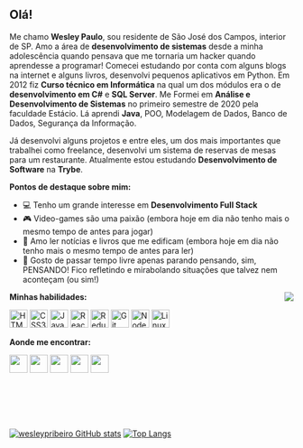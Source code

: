 <h2>Olá!</h2>

<p>Me chamo <b>Wesley Paulo</b>, sou residente de São José dos Campos, interior de SP. Amo a área de <b>desenvolvimento de sistemas</b> desde a minha adolescência quando pensava que me tornaria um hacker quando aprendesse a programar! Comecei estudando por conta com alguns blogs na internet e alguns livros, desenvolvi pequenos aplicativos em Python. Em 2012 fiz <b>Curso técnico em Informática</b> na qual um dos módulos era o de <b>desenvolvimento em C#</b> e <b>SQL Server</b>. Me Formei em <b>Análise e Desenvolvimento de Sistemas</b> no primeiro semestre de 2020 pela faculdade Estácio. Lá aprendi <b>Java</b>, POO, Modelagem de Dados, Banco de Dados, Segurança da Informação.</p>

<p>Já desenvolvi alguns projetos e entre eles, um dos mais importantes que trabalhei como freelance, desenvolvi um sistema de reservas de mesas para um restaurante. Atualmente estou estudando <b>Desenvolvimento de Software</b> na <b>Trybe</b>.</p> 

<b>Pontos de destaque sobre mim:</b>
<ul align="left">
  <li>💻 Tenho um grande interesse em <b>Desenvolvimento Full Stack</b></li>
  <li>🎮 Video-games são uma paixão (embora hoje em dia não tenho mais o mesmo tempo de antes para jogar)</li>
  <li>📖 Amo ler notícias e livros que me edificam (embora hoje em dia não tenho mais o mesmo tempo de antes para ler)</li>
  <li>💭 Gosto de passar tempo livre apenas parando pensando, sim, PENSANDO! Fico refletindo e mirabolando situações que talvez nem aconteçam (ou sim!)</li>
</ul>
<img align="right" src="https://media.giphy.com/media/ZVik7pBtu9dNS/giphy.gif" />

<b>Minhas habilidades:</b>
<p align="left">
<img height="32px" src="https://user-images.githubusercontent.com/60102340/111059115-bf43e200-8471-11eb-8ec7-f65c11f035dc.png" alt="HTML5" />
<img height="32px" src="https://user-images.githubusercontent.com/60102340/111059142-e26e9180-8471-11eb-9801-d6cbd405001b.png" alt="CSS3" />
<img height="32px" src="https://user-images.githubusercontent.com/60102340/111058883-41330b80-8470-11eb-925e-2840cc98a48a.png" alt="Javascript" />
<img height="32px" src="https://user-images.githubusercontent.com/60102340/111058928-940cc300-8470-11eb-88fa-9d5b0b6b506f.png" alt="React" />
<img height="32px" src="https://user-images.githubusercontent.com/60102340/111059206-793b4e00-8472-11eb-9271-6241c915015d.png" alt="Redux" />
<img height="32px" src="https://user-images.githubusercontent.com/60102340/111059252-d20ae680-8472-11eb-9f1f-be95b9ccb7d5.png" alt="Git" />
<img height="32px" src="https://user-images.githubusercontent.com/60102340/111059324-7db43680-8473-11eb-928c-e3a7a92c4fd8.png" alt="Node" />
<img height="32px" src="https://user-images.githubusercontent.com/60102340/111059344-a0dee600-8473-11eb-876e-ce6212305773.png" alt="Linux" />
</p>

<b>Aonde me encontrar:</b>
<p align="left">
  <a href="https://wesleypribeiro.github.io/"><img height="32px" src="https://wesleypribeiro.github.io/img/github.png" /></a>
  <a href"https://www.linkedin.com/in/wesley-paulo-ribeiro/"><img height="32px" src="https://wesleypribeiro.github.io/img/linkedin.png" /></a>
  <a href"https://www.facebook.com/wesleybehbs"><img height="32px" src="https://wesleypribeiro.github.io/img/facebook.png" /></a>
  <a href"https://www.instagram.com/wesleypribeiro_"><img height="32px" src="https://wesleypribeiro.github.io/img/instagram.png" /></a>
  <a href"mailto:wesley_paulo00@hotmail.com"><img height="32px" src="https://wesleypribeiro.github.io/img/email.png" /></a>
</p>

<br />
<br />
<br />
<br />

[![wesleypribeiro GitHub stats](https://github-readme-stats.vercel.app/api?username=wesleypribeiro)](https://github.com/wesleypribeiro/github-readme-stats)
[![Top Langs](https://github-readme-stats.vercel.app/api/top-langs/?username=wesleypribeiro&layout=compact)](https://github.com/wesleypribeiro/github-readme-stats)

